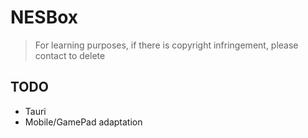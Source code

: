 # NESBox

> For learning purposes, if there is copyright infringement, please contact to delete

## TODO

- Tauri
- Mobile/GamePad adaptation
